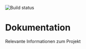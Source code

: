 ![Build status](https://travis-ci.org/HSLU-BaumannWicki/PAWI_HS18-Dokumentation.svg?branch=master)

# Dokumentation
Relevante Informationen zum Projekt
